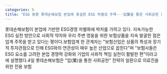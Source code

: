 ```yaml
---
categories: h
title: "ESG 동향 롯데손해보험 본업에 충실한 ESG 차별성 주목···업業을 통한 사화공헌 전략 지속"
---
```

롯데손해보험이 본업에 기반한 ESG경영 차별화에 박차를 가하고 있다. 지속가능한 ESG 실천 방안으로 사회적 약자와 우리 주변 영웅을 위한 보험상품을 지속 발굴한 점은 업계 주목을 받고 있다는 평이다.보험업계 한 관계자는 "보험산업은 상품의 특성과 장기적 투자관점으로 인해 ESG와의 연관성이 매우 높은 산업으로 꼽힌다"며 "보험사들은 ESG 요소를 고려한 본업 경쟁력 강화와 기업의 사회적 책임 실천이 활발한 편"이라고 에 설명했다.4일 롯데손해보험은 "업(業)을 통한 사회공헌" 전략의 일환으로 의료진을 위한 전용 보험